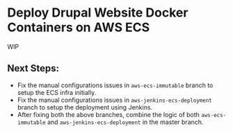 # Deploy Drupal Website Docker Containers on AWS ECS
WIP

## Next Steps:
* Fix the manual configurations issues in `aws-ecs-immutable` branch to setup the ECS infra initially.
* Fix the manual configurations issues in `aws-jenkins-ecs-deployment` branch to setup the deployment using Jenkins.
* After fixing both the above branches, combine the logic of both `aws-ecs-immutable` and `aws-jenkins-ecs-deployment` in the master branch.
